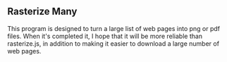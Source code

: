 Rasterize Many
--------------

This program is designed to turn a large list of web pages into png or pdf files. 
When it's completed it, I hope that it will be more reliable than rasterize.js,
in addition to making it easier to download a large number of web pages.
